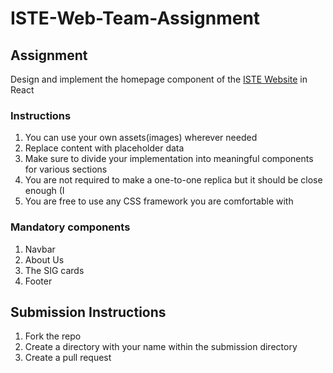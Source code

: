 # ISTE-Web-Team-Assignment
## Assignment
Design and implement the homepage component of the [ISTE Website](https://iste.nitk.ac.in/#/) in React
### Instructions
1. You can use your own assets(images) wherever needed
2. Replace content with placeholder data 
3. Make sure to divide your implementation into meaningful components for various sections
4. You are not required to make a one-to-one replica but it should be close enough (I
5. You are free to use any CSS framework you are comfortable with
### Mandatory components
1. Navbar
2. About Us
3. The SIG cards 
4. Footer
## Submission Instructions
1. Fork the repo
2. Create a directory with your name within the submission directory
3. Create a pull request
